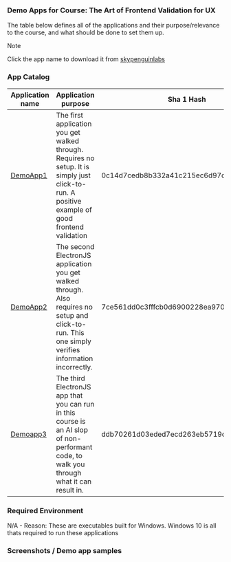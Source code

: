### Demo Apps for Course: The Art of Frontend Validation for UX

The table below defines all of the applications and their purpose/relevance to the course, and what should be done to set them up.

> [!NOTE]
> Click the app name to download it from [skypenguinlabs](https://skypenguinlabs.wtf)

### App Catalog 

| Application name | Application purpose | Sha 1 Hash |
| ---------------- | ------------------- | ---------------- | 
| [DemoApp1](https://skypenguinlabs.wtf/DownloadableCourseApps/PRGC3/App1/App1.exe) | The first application you get walked through. Requires no setup. It is simply just click-to-run. A positive example of good frontend validation | 0c14d7cedb8b332a41c215ec6d97d1fb0171739b |
| [DemoApp2](https://skypenguinlabs.wtf/DownloadableCourseApps/PRGC3/App2/App2.exe) | The second ElectronJS application you get walked through. Also requires no setup and click-to-run. This one simply verifies information incorrectly. | 7ce561dd0c3fffcb0d6900228ea970272f8d0af4 |
| [Demoapp3](https://skypenguinlabs.wtf/DownloadableCourseApps/PRGC3/App3/App3.exe) | The third ElectronJS app that you can run in this course is an AI slop of  non-performant code, to walk you through what it can result in. | ddb70261d03eded7ecd263eb5719c8c45deb8ac1 | 

### Required Environment

N/A - Reason: These are executables built for Windows. Windows 10 is all thats required to run these applications

### Screenshots / Demo app samples 

